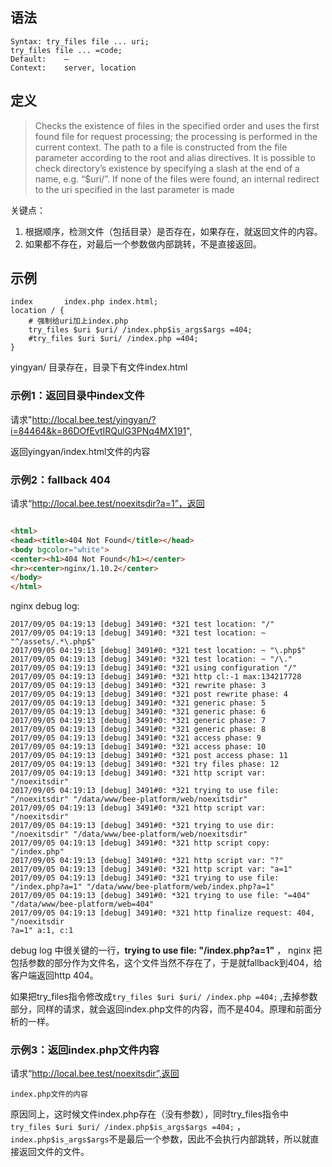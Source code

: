 ## 语法

```
Syntax:	try_files file ... uri;
try_files file ... =code;
Default:	—
Context:	server, location
```

## 定义

> Checks the existence of files in the specified order and uses the first found file for request 
> processing; the processing is performed in the current context. The path to a file is constructed from the file parameter according to the root and alias directives. It is possible to check directory’s existence by specifying a slash at the end of a name, e.g. “$uri/”. If none of the files were found, an internal redirect to the uri specified in the last parameter is made

关键点：

1. 根据顺序，检测文件（包括目录）是否存在，如果存在，就返回文件的内容。
2. 如果都不存在，对最后一个参数做内部跳转，不是直接返回。

## 示例

```shell
index       index.php index.html;
location / {
    # 强制给uri加上index.php
    try_files $uri $uri/ /index.php$is_args$args =404;
    #try_files $uri $uri/ /index.php =404;
}
```

yingyan/ 目录存在，目录下有文件index.html

### 示例1：返回目录中index文件

请求"http://local.bee.test/yingyan/?i=84464&k=86DOfEvtIRQulG3PNq4MX191", 

返回yingyan/index.html文件的内容



### 示例2：fallback 404

请求“http://local.bee.test/noexitsdir?a=1”，返回

```html

<html>
<head><title>404 Not Found</title></head>
<body bgcolor="white">
<center><h1>404 Not Found</h1></center>
<hr><center>nginx/1.10.2</center>
</body>
</html>
```

nginx debug log:

```shell
2017/09/05 04:19:13 [debug] 3491#0: *321 test location: "/"
2017/09/05 04:19:13 [debug] 3491#0: *321 test location: ~ "^/assets/.*\.php$"
2017/09/05 04:19:13 [debug] 3491#0: *321 test location: ~ "\.php$"
2017/09/05 04:19:13 [debug] 3491#0: *321 test location: ~ "/\."
2017/09/05 04:19:13 [debug] 3491#0: *321 using configuration "/"
2017/09/05 04:19:13 [debug] 3491#0: *321 http cl:-1 max:134217728
2017/09/05 04:19:13 [debug] 3491#0: *321 rewrite phase: 3
2017/09/05 04:19:13 [debug] 3491#0: *321 post rewrite phase: 4
2017/09/05 04:19:13 [debug] 3491#0: *321 generic phase: 5
2017/09/05 04:19:13 [debug] 3491#0: *321 generic phase: 6
2017/09/05 04:19:13 [debug] 3491#0: *321 generic phase: 7
2017/09/05 04:19:13 [debug] 3491#0: *321 generic phase: 8
2017/09/05 04:19:13 [debug] 3491#0: *321 access phase: 9
2017/09/05 04:19:13 [debug] 3491#0: *321 access phase: 10
2017/09/05 04:19:13 [debug] 3491#0: *321 post access phase: 11
2017/09/05 04:19:13 [debug] 3491#0: *321 try files phase: 12
2017/09/05 04:19:13 [debug] 3491#0: *321 http script var: "/noexitsdir"
2017/09/05 04:19:13 [debug] 3491#0: *321 trying to use file: "/noexitsdir" "/data/www/bee-platform/web/noexitsdir"
2017/09/05 04:19:13 [debug] 3491#0: *321 http script var: "/noexitsdir"
2017/09/05 04:19:13 [debug] 3491#0: *321 trying to use dir: "/noexitsdir" "/data/www/bee-platform/web/noexitsdir"
2017/09/05 04:19:13 [debug] 3491#0: *321 http script copy: "/index.php"
2017/09/05 04:19:13 [debug] 3491#0: *321 http script var: "?"
2017/09/05 04:19:13 [debug] 3491#0: *321 http script var: "a=1"
2017/09/05 04:19:13 [debug] 3491#0: *321 trying to use file: "/index.php?a=1" "/data/www/bee-platform/web/index.php?a=1"
2017/09/05 04:19:13 [debug] 3491#0: *321 trying to use file: "=404" "/data/www/bee-platform/web=404"
2017/09/05 04:19:13 [debug] 3491#0: *321 http finalize request: 404, "/noexitsdir
?a=1" a:1, c:1
```

debug log 中很关键的一行，**trying to use file: "/index.php?a=1"** ， nginx 把包括参数的部分作为文件名，这个文件当然不存在了，于是就fallback到404，给客户端返回http 404。

如果把try_files指令修改成`try_files $uri $uri/ /index.php =404;` ,去掉参数部分，同样的请求，就会返回index.php文件的内容，而不是404。原理和前面分析的一样。

### 示例3：返回index.php文件内容

请求“http://local.bee.test/noexitsdir”,返回

```
index.php文件的内容
```

原因同上，这时候文件index.php存在（没有参数），同时try_files指令中`try_files $uri $uri/ /index.php$is_args$args =404;`  ， `index.php$is_args$args`不是最后一个参数，因此不会执行内部跳转，所以就直接返回文件的文件。





